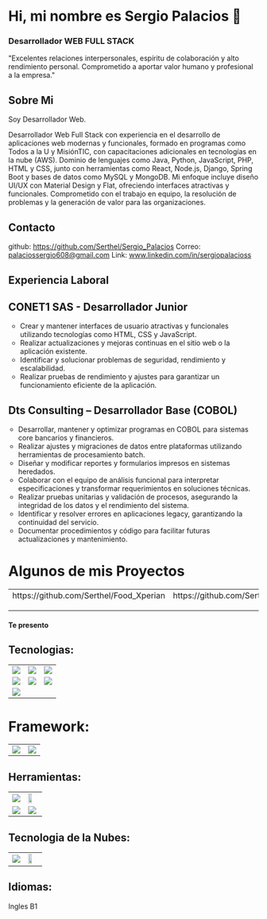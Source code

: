 # Hi, mi nombre es Sergio Palacios 👋
### Desarrollador WEB FULL STACK

"Excelentes relaciones interpersonales, espíritu de colaboración y alto rendimiento personal. Comprometido a aportar valor humano y profesional a la empresa."



## Sobre Mi 

Soy Desarrollador Web.

Desarrollador Web Full Stack con experiencia en el desarrollo de aplicaciones web modernas y funcionales, formado en programas como Todos a la U y MisiónTIC, con capacitaciones adicionales en tecnologías en la nube (AWS). Dominio de lenguajes como Java, Python, JavaScript, PHP, HTML y CSS, junto con herramientas como React, Node.js, Django, Spring Boot y bases de datos como MySQL y MongoDB. Mi enfoque incluye diseño UI/UX con Material Design y Flat, ofreciendo interfaces atractivas y funcionales. Comprometido con el trabajo en equipo, la resolución de problemas y la generación de valor para las organizaciones.

## Contacto

github: https://github.com/Serthel/Sergio_Palacios
Correo: palaciossergio608@gmail.com
Link: www.linkedin.com/in/sergiopalacioss 


## Experiencia Laboral 

<h2>CONET1 SAS - Desarrollador Junior</h2>

<ul style="list-style-type: circle;">
  <li>Crear y mantener interfaces de usuario atractivas y funcionales utilizando tecnologías como HTML, CSS y JavaScript.</li>
  <li>Realizar actualizaciones y mejoras continuas en el sitio web o la aplicación existente.</li>
  <li>Identificar y solucionar problemas de seguridad, rendimiento y escalabilidad.</li>
  <li>Realizar pruebas de rendimiento y ajustes para garantizar un funcionamiento eficiente de la aplicación.</li>
</ul>


<h2>Dts Consulting – Desarrollador Base (COBOL)</h2>
<ul style="list-style-type: circle; padding-left: 20px;">
  <li>Desarrollar, mantener y optimizar programas en COBOL para sistemas core bancarios y financieros.</li>
  <li>Realizar ajustes y migraciones de datos entre plataformas utilizando herramientas de procesamiento batch.</li>
  <li>Diseñar y modificar reportes y formularios impresos en sistemas heredados.</li>
  <li>Colaborar con el equipo de análisis funcional para interpretar especificaciones y transformar requerimientos en soluciones técnicas.</li>
  <li>Realizar pruebas unitarias y validación de procesos, asegurando la integridad de los datos y el rendimiento del sistema.</li>
  <li>Identificar y resolver errores en aplicaciones legacy, garantizando la continuidad del servicio.</li>
  <li>Documentar procedimientos y código para facilitar futuras actualizaciones y mantenimiento.</li>
</ul>


# Algunos de mis Proyectos

<table style="width:100%">
<tr>
<td>
https://github.com/Serthel/Food_Xperian
<p> 
</a>
</td>
<td>
https://github.com/Serthel/ShowYourEssencce
 <p> 
</td>
<td>
https://github.com/Serthel/ShowYourEssencce
</a>
</td>
</tr>
</table>


#### Te presento

## Tecnologias:

<table style="width:80%">
<tr>
<td>
<img src="https://tse4.mm.bing.net/th/id/OIP.mhadmzLMh4cZzx_r39FfiQHaD2?r=0&rs=1&pid=ImgDetMain&o=7&rm=3">
</a>
</td>
<td>
<img src="https://www.php.net/images/meta-image.png">
</a>
</td>
<td>

<img src="https://tse4.mm.bing.net/th/id/OIP.flo4pWruTahUC5RH3bbqQQHaEZ?r=0&rs=1&pid=ImgDetMain&o=7&rm=3">
</a>
</td>
</tr>
<tr>
<td>
<img src="https://cppcat.com/wp-content/uploads/2021/04/1522635669452_11-768x443.jpg">
</a>
</td>
<td>
<img src="https://miro.medium.com/v2/resize:fit:1200/1*XdcrYecW6uCLwJOOe5048Q.jpeg">
</a>
</td>
<td>
<img src="https://www.webrexstudio.com/wp-content/uploads/2019/06/Node-js.jpg">
</a>
</td>
</tr>
<tr>
<td>
<img src="https://th.bing.com/th/id/R.308b70cbcdd0e8865b62aed318df1abc?rik=opWHvP9AY6gBwQ&riu=http%3a%2f%2fblog.educalix.com%2fwp-content%2fuploads%2f2023%2f09%2f4846092_f1c7.jpg&ehk=FScc7R4Sv6o2ujcta1w2qk3Xge5NGQe5tr0p%2fgi8d%2bs%3d&risl=&pid=ImgRaw&r=0">
</a>
</tr>
</table>


# Framework:
<table style="width:60%">
<tr>
<td>
<img src="https://tse2.mm.bing.net/th/id/OIP.4Zlz9EJCToZclQveC43GaAHaEK?r=0&rs=1&pid=ImgDetMain&o=7&rm=3">
</a>
</td>
<td>
<img src="https://tse4.mm.bing.net/th/id/OIP.GPe6FXZEGUWbGm2vkdAMtAHaEO?r=0&rs=1&pid=ImgDetMain&o=7&rm=3">
</a>
</td
</tr>
</table>

## Herramientas:

<table style="width:60%">
<tr>
<td>
<img src="https://tse1.mm.bing.net/th/id/OIP.oSoyZh-knvSv7e82tJjMWgHaD3?r=0&rs=1&pid=ImgDetMain&o=7&rm=3">
</a>
</td>
<td>
<img src="https://logo-marque.com/wp-content/uploads/2021/03/Google-Cloud-Symbole.jpg" style="width:60%">
</a>
</td
</tr>
<tr>
<td>
<img src="https://tse1.mm.bing.net/th/id/OIP.oSoyZh-knvSv7e82tJjMWgHaD3?r=0&rs=1&pid=ImgDetMain&o=7&rm=3">
</a>
</td>
<td>
<img src="https://www.linuxadictos.com/wp-content/uploads/apache-netbeans-1.jpg" width:40%>
</a>
</td>
</tr>
</table>

## Tecnologia de la Nubes:
<table style="width:60%">
<tr>
<td>
<img src="https://a0.awsstatic.com/libra-css/images/logos/aws_logo_smile_1200x630.png">
</a>
</td>
<td>
<img src="https://logo-marque.com/wp-content/uploads/2021/03/Google-Cloud-Symbole.jpg" style="width:60%">
</a>
</td
</tr>
</table>

## Idiomas:

Ingles B1
